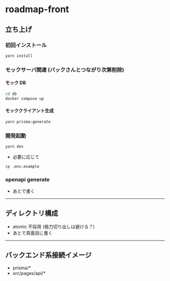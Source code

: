 # roadmap-front

## 立ち上げ

### 初回インストール

```bash
yarn install
```

### モックサーバ関連 (バックさんとつながり次第削除)

#### モック DB

```bash
cd db
docker compose up
```

#### モッククライアント生成

```bash
yarn prisma:generate
```

### 開発起動

```bash
yarn dev
```

- 必要に応じて

```bash
cp .env.example
```

### openapi generate

- あとで書く

<hr />

## ディレクトリ構成

- atomic 不採用 (極力切り出しは避ける？)
- あとで真面目に書く

<hr />

## バックエンド系接続イメージ

- prisma/\*
- src/pages/api/\*
